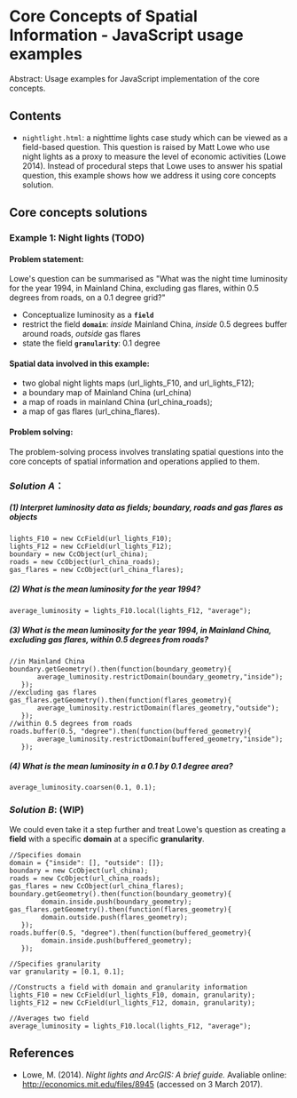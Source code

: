 Core Concepts of Spatial Information - JavaScript usage examples
=============================================

Abstract: Usage examples for JavaScript implementation of the core concepts.

Contents
----------------------

- `nightlight.html`: a nighttime lights case study which can be viewed as a field-based question. This question is raised
 by Matt Lowe who use night lights as a proxy to measure the level of economic activities (Lowe 2014). Instead of procedural
 steps that Lowe uses to answer his spatial question, this example shows how we address it using core concepts solution.

Core concepts solutions
-----------------------------------------

### Example 1: Night lights (TODO)
#### Problem statement:
Lowe's question can be summarised as "What was the night time luminosity for the year 1994, in Mainland China,
excluding gas flares, within 0.5 degrees from roads, on a 0.1 degree grid?"
- Conceptualize luminosity as a **`field`**
- restrict the field **`domain`**: *inside* Mainland China, *inside* 0.5 degrees buffer around roads, *outside* gas flares
- state the field **`granularity`**: 0.1 degree

#### Spatial data involved in this example:
- two global night lights maps (url_lights_F10, and url_lights_F12);
- a boundary map of Mainland China (url_china)
- a map of roads in mainland China (url_china_roads);
- a map of gas flares (url_china_flares).

#### Problem solving:
The problem-solving process involves translating spatial questions into the
core concepts of spatial information and operations applied to them.
### *Solution A*：

##### (1) Interpret luminosity data as fields; boundary, roads and gas flares as objects
```
lights_F10 = new CcField(url_lights_F10);
lights_F12 = new CcField(url_lights_F12);
boundary = new CcObject(url_china);
roads = new CcObject(url_china_roads);
gas_flares = new CcObject(url_china_flares);
```
##### (2) What is the mean luminosity for the year 1994?
```
average_luminosity = lights_F10.local(lights_F12, "average");
```

##### (3) What is the mean luminosity for the year 1994, in Mainland China, excluding gas flares, within 0.5 degrees from roads?
```
//in Mainland China
boundary.getGeometry().then(function(boundary_geometry){
       average_luminosity.restrictDomain(boundary_geometry,"inside");
   });
//excluding gas flares
gas_flares.getGeometry().then(function(flares_geometry){
       average_luminosity.restrictDomain(flares_geometry,"outside");
   });
//within 0.5 degrees from roads
roads.buffer(0.5, "degree").then(function(buffered_geometry){
       average_luminosity.restrictDomain(buffered_geometry,"inside");
   });
```
##### (4) What is the mean luminosity in a 0.1 by 0.1 degree area?
```
average_luminosity.coarsen(0.1, 0.1);
```
### *Solution B*: (WIP)

We could even take it a step further and treat Lowe's question as creating a **field** with a specific **domain**
at a specific **granularity**.
```
//Specifies domain
domain = {"inside": [], "outside": []};
boundary = new CcObject(url_china);
roads = new CcObject(url_china_roads);
gas_flares = new CcObject(url_china_flares);
boundary.getGeometry().then(function(boundary_geometry){
        domain.inside.push(boundary_geometry);
gas_flares.getGeometry().then(function(flares_geometry){
        domain.outside.push(flares_geometry);
   });
roads.buffer(0.5, "degree").then(function(buffered_geometry){
        domain.inside.push(buffered_geometry);
   });

//Specifies granularity
var granularity = [0.1, 0.1];

//Constructs a field with domain and granularity information
lights_F10 = new CcField(url_lights_F10, domain, granularity);
lights_F12 = new CcField(url_lights_F12, domain, granularity);

//Averages two field
average_luminosity = lights_F10.local(lights_F12, "average");
```
References
----------
- Lowe, M. (2014). *Night lights and ArcGIS: A brief guide.* Avaliable online: http://economics.mit.edu/files/8945 (accessed on 3 March 2017).
